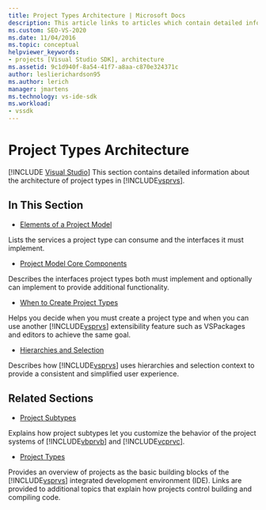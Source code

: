 ```yaml
---
title: Project Types Architecture | Microsoft Docs
description: This article links to articles which contain detailed information about the architecture of project types in Visual Studio.
ms.custom: SEO-VS-2020
ms.date: 11/04/2016
ms.topic: conceptual
helpviewer_keywords:
- projects [Visual Studio SDK], architecture
ms.assetid: 9c1d940f-8a54-41f7-a8aa-c870e324371c
author: leslierichardson95
ms.author: lerich
manager: jmartens
ms.technology: vs-ide-sdk
ms.workload:
- vssdk
---
```

# Project Types Architecture

 [!INCLUDE [Visual Studio](~/includes/applies-to-version/vs-not-mac.md)]
This section contains detailed information about the architecture of project types in [!INCLUDE[vsprvs](../../code-quality/includes/vsprvs_md.md)].

## In This Section
- [Elements of a Project Model](../../extensibility/internals/elements-of-a-project-model.md)

 Lists the services a project type can consume and the interfaces it must implement.

- [Project Model Core Components](../../extensibility/internals/project-model-core-components.md)

 Describes the interfaces project types both must implement and optionally can implement to provide additional functionality.

- [When to Create Project Types](../../extensibility/internals/when-to-create-project-types.md)

 Helps you decide when you must create a project type and when you can use another [!INCLUDE[vsprvs](../../code-quality/includes/vsprvs_md.md)] extensibility feature such as VSPackages and editors to achieve the same goal.

- [Hierarchies and Selection](../../extensibility/internals/hierarchies-and-selection.md)

 Describes how [!INCLUDE[vsprvs](../../code-quality/includes/vsprvs_md.md)] uses hierarchies and selection context to provide a consistent and simplified user experience.

## Related Sections
- [Project Subtypes](../../extensibility/internals/project-subtypes.md)

 Explains how project subtypes let you customize the behavior of the project systems of [!INCLUDE[vbprvb](../../code-quality/includes/vbprvb_md.md)] and [!INCLUDE[vcprvc](../../code-quality/includes/vcprvc_md.md)].

- [Project Types](../../extensibility/internals/project-types.md)

 Provides an overview of projects as the basic building blocks of the [!INCLUDE[vsprvs](../../code-quality/includes/vsprvs_md.md)] integrated development environment (IDE). Links are provided to additional topics that explain how projects control building and compiling code.
